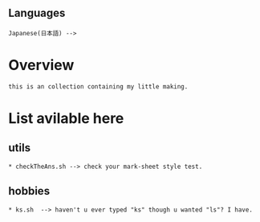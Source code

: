 ## Languages
	Japanese(日本語) --> 

# Overview
	this is an collection containing my little making.


# List avilable here

## utils

	* checkTheAns.sh --> check your mark-sheet style test.

## hobbies

	* ks.sh  --> haven't u ever typed "ks" though u wanted "ls"? I have.
